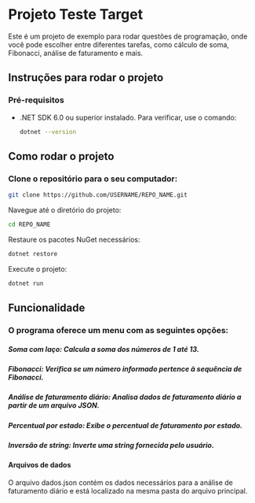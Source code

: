 # Projeto Teste Target

Este é um projeto de exemplo para rodar questões de programação, onde você pode escolher entre diferentes tarefas, como cálculo de soma, Fibonacci, análise de faturamento e mais.

## Instruções para rodar o projeto

### Pré-requisitos

- .NET SDK 6.0 ou superior instalado. Para verificar, use o comando:

  ```bash
  dotnet --version
  ```

## Como rodar o projeto

### Clone o repositório para o seu computador:

```bash
git clone https://github.com/USERNAME/REPO_NAME.git
```

Navegue até o diretório do projeto:

```bash
cd REPO_NAME
```

Restaure os pacotes NuGet necessários:

```bash
dotnet restore
```

Execute o projeto:

```bash
dotnet run
```

## Funcionalidade

### O programa oferece um menu com as seguintes opções:

##### Soma com laço: Calcula a soma dos números de 1 até 13.

##### Fibonacci: Verifica se um número informado pertence à sequência de Fibonacci.

##### Análise de faturamento diário: Analisa dados de faturamento diário a partir de um arquivo JSON.

##### Percentual por estado: Exibe o percentual de faturamento por estado.

##### Inversão de string: Inverte uma string fornecida pelo usuário.

#### Arquivos de dados

O arquivo dados.json contém os dados necessários para a análise de faturamento diário e está localizado na mesma pasta do arquivo principal.
